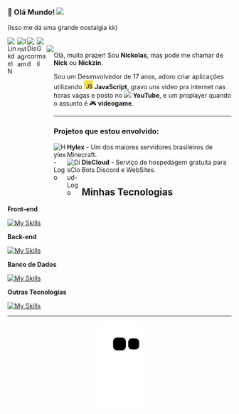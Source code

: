 ### 👋 Olá Mundo!  <img src="https://i.imgur.com/qfRWQvB.gif" width="24px">
(Isso me dá uma grande nostalgia kk)

<a target="_blank" href="https://www.youtube.com/nickzin">
  <img align="left" alt="LinkdeIN" width="22px" src="https://cdn.jsdelivr.net/npm/simple-icons@3.13.0/icons/youtube.svg" />
</a>
<a target="_blank" href="https://www.instagram.com/nickolas_nasc">
  <img align="left" alt="Instagram" width="22px" src="https://cdn.jsdelivr.net/npm/simple-icons@v3/icons/instagram.svg" />
</a>
<a target="_blank" href="https://discord.com/invite/CvxevT5">
  <img align="left" alt="Discord" width="22px" src="https://cdn.jsdelivr.net/npm/simple-icons@3.13.0/icons/discord.svg" />
</a>
<a target="_blank" href="mailto:nickolaspessoalnasc@gmail.com">
  <img align="left" alt="Gmail" width="22px" src="https://cdn.jsdelivr.net/npm/simple-icons@v3/icons/gmail.svg" />
</a>

</br>

<img align="left" height="220" src="https://media.discordapp.net/attachments/872906742206464096/970361150556504174/nick.png"/>

Olá, muito prazer! Sou **Nickolas**, mas pode me chamar de **Nick** ou **Nickzin**.

Sou um Desenvolvedor de 17 anos, adoro criar aplicações utilizando <img src="https://raw.githubusercontent.com/github/explore/80688e429a7d4ef2fca1e82350fe8e3517d3494d/topics/javascript/javascript.png" width="20px"> **JavaScript**, gravo uns video pra internet nas horas vagas e posto no <img src="https://acordeiqueroviajar.com.br/wp-content/uploads/2017/12/youtube-logo.png" width="20px"> **YouTube**, e um proplayer quando o assunto é 🎮 **videogame**.

---

### **Projetos que estou envolvido:**
**Hylex** <a target="_blank" href="https://hylex.net">
  <img align="left" alt="Hylex-Logo" width="30px" src="https://loja.hylex.net/logo.png"/>
</a> - Um dos maiores servidores brasileiros de Minecraft. 
<br>
**DisCloud** <a target="_blank" href="https://discloud.app">
  <img align="left" alt="DisCloud-Logo" width="33px" src="https://avatars2.githubusercontent.com/u/52298750?s=200&v=4"/>
</a> - Serviço de hospedagem gratuita para Bots Discord e WebSites. 


## Minhas Tecnologias

**Front-end**

[![My Skills](https://skillicons.dev/icons?i=react,nextjs,angular,html,css,bootstrap,tailwind,js,ts,jquery)](https://nickzin.dev)

**Back-end**

[![My Skills](https://skillicons.dev/icons?i=php,nodejs,js,ts,laravel)](https://nickzin.dev)

**Banco de Dados**

[![My Skills](https://skillicons.dev/icons?i=mongodb,mysql)](https://nickzin.dev)

**Outras Tecnologias**

[![My Skills](https://skillicons.dev/icons?i=docker,figma,git,redis,lua,ruby)](https://nickzin.dev)

---

<p align="center">
  <img src="https://raw.githubusercontent.com/rhuangabrielsantos/rhuangabrielsantos/output/github-contribution-grid-snake.svg" />
</p>
